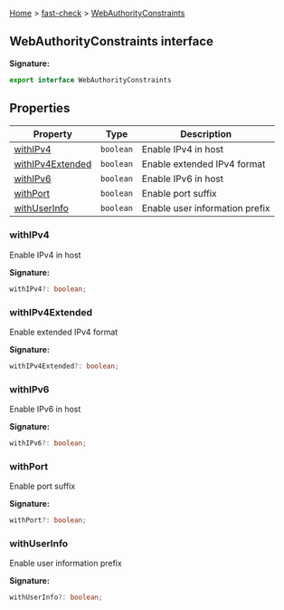 [Home](/) &gt; [fast-check](../fast-check.md) &gt; [WebAuthorityConstraints](WebAuthorityConstraints.md)

## WebAuthorityConstraints interface

<b>Signature:</b>

```typescript
export interface WebAuthorityConstraints 
```

## Properties

|  Property | Type | Description |
|  --- | --- | --- |
|  [withIPv4](WebAuthorityConstraints.md#withipv4) | <code>boolean</code> | Enable IPv4 in host |
|  [withIPv4Extended](WebAuthorityConstraints.md#withipv4extended) | <code>boolean</code> | Enable extended IPv4 format |
|  [withIPv6](WebAuthorityConstraints.md#withipv6) | <code>boolean</code> | Enable IPv6 in host |
|  [withPort](WebAuthorityConstraints.md#withport) | <code>boolean</code> | Enable port suffix |
|  [withUserInfo](WebAuthorityConstraints.md#withuserinfo) | <code>boolean</code> | Enable user information prefix |

### withIPv4

Enable IPv4 in host

<b>Signature:</b>

```typescript
withIPv4?: boolean;
```

### withIPv4Extended

Enable extended IPv4 format

<b>Signature:</b>

```typescript
withIPv4Extended?: boolean;
```

### withIPv6

Enable IPv6 in host

<b>Signature:</b>

```typescript
withIPv6?: boolean;
```

### withPort

Enable port suffix

<b>Signature:</b>

```typescript
withPort?: boolean;
```

### withUserInfo

Enable user information prefix

<b>Signature:</b>

```typescript
withUserInfo?: boolean;
```
